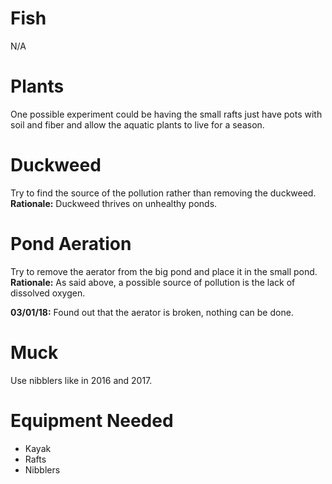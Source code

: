 <!--
.. title: p2018
.. slug: p2018
.. date: 2019-01-14 11:24:55 UTC-05:00
.. tags: 
.. category: 
.. link: 
.. description: 
.. type: text
-->
# Fish

N/A

# Plants

One possible experiment could be having the small rafts just have pots with soil and fiber and allow the aquatic plants to live for a season.

# Duckweed

Try to find the source of the pollution rather than removing the duckweed. **Rationale:** Duckweed thrives on unhealthy ponds.

# Pond Aeration

Try to remove the aerator from the big pond and place it in the small pond. **Rationale:** As said above, a possible source of pollution is the lack of dissolved oxygen.

**03/01/18:** Found out that the aerator is broken, nothing can be done.

# Muck

Use nibblers like in 2016 and 2017.

# Equipment Needed

- Kayak
- Rafts
- Nibblers